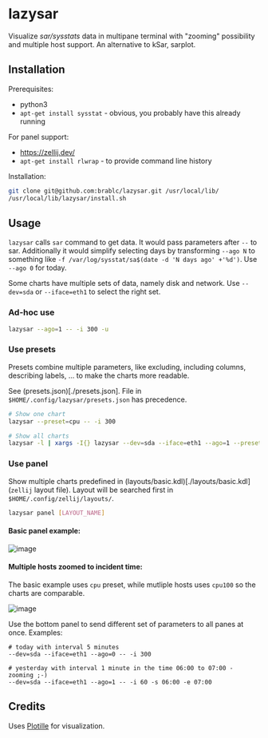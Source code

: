 # lazysar

Visualize *sar/sysstats* data in multipane terminal with "zooming" possibility and multiple host support. An alternative to kSar, sarplot.

## Installation

Prerequisites:

- python3
- `apt-get install sysstat` - obvious, you probably have this already running

For panel support:
- https://zellij.dev/
- `apt-get install rlwrap` - to provide command line history

Installation:

```sh
git clone git@github.com:brablc/lazysar.git /usr/local/lib/
/usr/local/lib/lazysar/install.sh
```

## Usage

`lazysar` calls `sar` command to get data. It would pass parameters after `--` to sar. Additionally it would simplify selecting days by transforming `--ago N` to something like `-f /var/log/sysstat/sa$(date -d 'N days ago' +'%d')`. Use `--ago 0` for today.

Some charts have multiple sets of data, namely disk and network. Use `--dev=sda` or `--iface=eth1` to select the right set.

### Ad-hoc use

```sh
lazysar --ago=1 -- -i 300 -u
```

### Use presets

Presets combine multiple parameters, like excluding, including columns, describing labels, ... to make the charts more readable.

See (presets.json)[./presets.json]. File in `$HOME/.config/lazysar/presets.json` has precedence.

```sh
# Show one chart
lazysar --preset=cpu -- -i 300

# Show all charts
lazysar -l | xargs -I{} lazysar --dev=sda --iface=eth1 --ago=1 --preset={} --height=30 -- -i 300
```

### Use panel

Show multiple charts predefined in (layouts/basic.kdl)[./layouts/basic.kdl] (`zellij` layout file). Layout will be searched first in `$HOME/.config/zellij/layouts/`.

```sh
lazysar panel [LAYOUT_NAME]
```

#### Basic panel example:
![image](https://github.com/brablc/lazysar/assets/841734/789a7a61-3b59-467e-af40-029cf8b92a70)

#### Multiple hosts zoomed to incident time:

The basic example uses `cpu` preset, while mutliple hosts uses `cpu100` so the charts are comparable.

![image](https://github.com/brablc/lazysar/assets/841734/0f350624-171b-4b3f-ba65-d5d96b0f6fcb)


Use the bottom panel to send different set of parameters to all panes at once. Examples:

```
# today with interval 5 minutes
--dev=sda --iface=eth1 --ago=0 -- -i 300

# yesterday with interval 1 minute in the time 06:00 to 07:00 - zooming ;-)
--dev=sda --iface=eth1 --ago=1 -- -i 60 -s 06:00 -e 07:00
```

## Credits

Uses [Plotille](https://github.com/tammoippen/plotille) for visualization.
